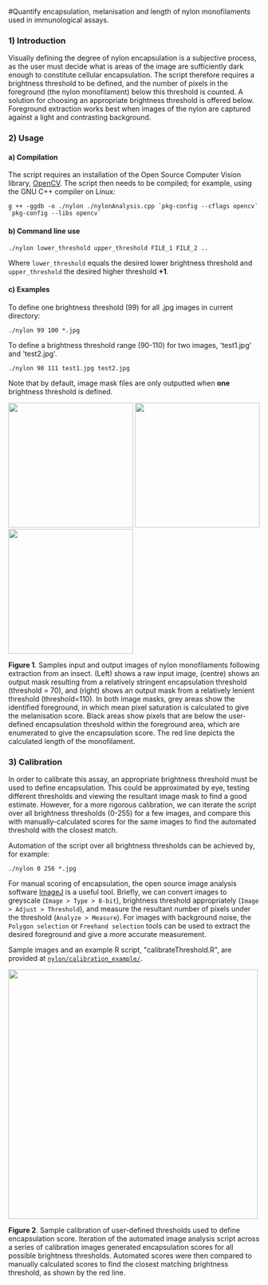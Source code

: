 #Quantify encapsulation, melanisation and length of nylon monofilaments used in immunological assays.

### 1) Introduction
Visually defining the degree of nylon encapsulation is a subjective process, as the user must decide what is areas of the image are sufficiently dark enough to constitute cellular encapsulation. The script therefore requires a brightness threshold to be defined, and the number of pixels in the foreground (the nylon monofilament) below this threshold is counted. A solution for choosing an appropriate brightness threshold is offered below. Foreground extraction works best when images of the nylon are captured against a light and contrasting background.

### 2) Usage
#### a) Compilation
The script requires an installation of the Open Source Computer Vision library, [OpenCV](http://opencv.org/quickstart.html.). The script then needs to be compiled; for example, using the GNU C++ compiler on Linux:

```g ++ -ggdb -o ./nylon ./nylonAnalysis.cpp `pkg-config --cflags opencv` `pkg-config --libs opencv` ```

#### b) Command line use

```./nylon lower_threshold upper_threshold FILE_1 FILE_2 ..```

Where `lower_threshold` equals the desired lower brightness threshold and `upper_threshold` the desired higher threshold **+1**.

#### c) Examples
To define one brightness threshold (99) for all .jpg images in current directory:

```./nylon 99 100 *.jpg```

To define a brightness threshold range (90-110) for two images, 'test1.jpg' and 'test2.jpg'.

```./nylon 90 111 test1.jpg test2.jpg```

Note that by default, image mask files are only outputted when **one** brightness threshold is defined.

<img src="https://cloud.githubusercontent.com/assets/17113779/14283808/a7795506-fb3c-11e5-9665-bd9c47c9577f.jpg" width="250">
<img src="https://cloud.githubusercontent.com/assets/17113779/14283809/a79f62d2-fb3c-11e5-8088-11bf0af7ec12.jpg" width="250">
<img src="https://cloud.githubusercontent.com/assets/17113779/14283810/a79f93d8-fb3c-11e5-84a2-2a5baf1544e2.jpg" width="250">

**Figure 1**. Samples input and output images of nylon monofilaments following extraction from an insect. (Left) shows a raw input image, (centre) shows an output mask resulting from a relatively stringent encapsulation threshold (threshold = 70), and (right) shows an output mask from a relatively lenient threshold (threshold=110). In both image masks, grey areas show the identified foreground, in which mean pixel saturation is calculated to give the melanisation score. Black areas show pixels that are below the user-defined encapsulation threshold within the foreground area, which are enumerated to give the encapsulation score. The red line depicts the calculated length of the monofilament.


### 3) Calibration
In order to calibrate this assay, an appropriate brightness threshold must be used to define encapsulation. This could be approximated by eye, testing different thresholds and viewing the resultant image mask to find a good estimate. However, for a more rigorous calibration, we can iterate the script over all brightness thresholds (0-255) for a few images, and compare this with manually-calculated scores for the same images to find the automated threshold with the closest match.

Automation of the script over all brightness thresholds can be achieved by, for example:

```./nylon 0 256 *.jpg```

For manual scoring of encapsulation, the open source image analysis software [ImageJ](http://imagej.nih.gov/ij/) is a useful tool. Briefly, we can convert images to greyscale (`Image > Type > 8-bit`), brightness threshold appropriately (`Image > Adjust > Threshold`), and measure the resultant number of pixels under the threshold (`Analyze > Measure`). For images with background noise, the `Polygon selection` or `Freehand selection` tools can be used to extract the desired foreground and give a more accurate measurement.

Sample images and an example R script, "calibrateThreshold.R", are provided at  [`nylon/calibration_example/`](https://github.com/JoGall/nylon-encapsulation/tree/master/calibration_example).

<img src="https://cloud.githubusercontent.com/assets/17113779/14284097/f70101e0-fb3d-11e5-9615-ca47e8f1de38.png" width="500">

**Figure 2**. Sample calibration of user-defined thresholds used to define encapsulation score. Iteration of the automated image analysis script across a series of calibration images generated encapsulation scores for all possible brightness thresholds. Automated scores were then compared to manually calculated scores to find the closest matching brightness threshold, as shown by the red line.
